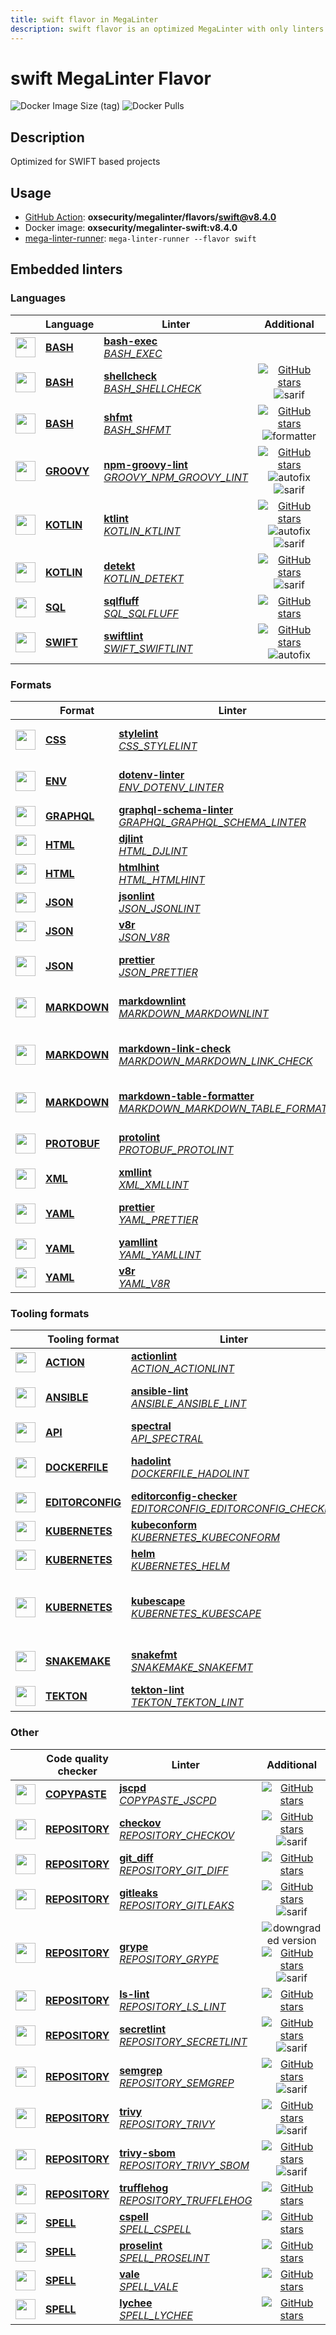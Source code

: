 ```yaml
---
title: swift flavor in MegaLinter
description: swift flavor is an optimized MegaLinter with only linters related to swift projects
---
```

# swift MegaLinter Flavor

![Docker Image Size (tag)](https://img.shields.io/docker/image-size/oxsecurity/megalinter-swift/v8.4.0)
![Docker Pulls](https://img.shields.io/docker/pulls/oxsecurity/megalinter-swift)

## Description

Optimized for SWIFT based projects

## Usage

- [GitHub Action](https://megalinter.io/8.4.0/installation/#github-action): **oxsecurity/megalinter/flavors/swift@v8.4.0**
- Docker image: **oxsecurity/megalinter-swift:v8.4.0**
- [mega-linter-runner](https://megalinter.io/8.4.0/mega-linter-runner/): `mega-linter-runner --flavor swift`

## Embedded linters

### Languages

|                                                                             <!-- -->                                                                             | Language                                                      | Linter                                                                                                                                                                                 |                                                                                                                     Additional                                                                                                                      |
|:----------------------------------------------------------------------------------------------------------------------------------------------------------------:|---------------------------------------------------------------|----------------------------------------------------------------------------------------------------------------------------------------------------------------------------------------|:---------------------------------------------------------------------------------------------------------------------------------------------------------------------------------------------------------------------------------------------------:|
|  <img src="https://github.com/oxsecurity/megalinter/raw/main/docs/assets/icons/bash.ico" alt="" height="32px" class="megalinter-icon"></a> <!-- linter-icon -->  | [**BASH**](https://megalinter.io/8.4.0/descriptors/bash/)     | [**bash-exec**](https://megalinter.io/8.4.0/descriptors/bash_bash_exec/)<br/>[_BASH_EXEC_](https://megalinter.io/8.4.0/descriptors/bash_bash_exec/)                                    |                                                                                                                                                                                                                                                     |
|  <img src="https://github.com/oxsecurity/megalinter/raw/main/docs/assets/icons/bash.ico" alt="" height="32px" class="megalinter-icon"></a> <!-- linter-icon -->  | [**BASH**](https://megalinter.io/8.4.0/descriptors/bash/)     | [**shellcheck**](https://megalinter.io/8.4.0/descriptors/bash_shellcheck/)<br/>[_BASH_SHELLCHECK_](https://megalinter.io/8.4.0/descriptors/bash_shellcheck/)                           |                                [![GitHub stars](https://img.shields.io/github/stars/koalaman/shellcheck?cacheSeconds=3600)](https://github.com/koalaman/shellcheck) ![sarif](https://shields.io/badge/-SARIF-orange)                                |
|  <img src="https://github.com/oxsecurity/megalinter/raw/main/docs/assets/icons/bash.ico" alt="" height="32px" class="megalinter-icon"></a> <!-- linter-icon -->  | [**BASH**](https://megalinter.io/8.4.0/descriptors/bash/)     | [**shfmt**](https://megalinter.io/8.4.0/descriptors/bash_shfmt/)<br/>[_BASH_SHFMT_](https://megalinter.io/8.4.0/descriptors/bash_shfmt/)                                               |                                        [![GitHub stars](https://img.shields.io/github/stars/mvdan/sh?cacheSeconds=3600)](https://github.com/mvdan/sh) ![formatter](https://shields.io/badge/-format-yellow)                                         |
| <img src="https://github.com/oxsecurity/megalinter/raw/main/docs/assets/icons/groovy.ico" alt="" height="32px" class="megalinter-icon"></a> <!-- linter-icon --> | [**GROOVY**](https://megalinter.io/8.4.0/descriptors/groovy/) | [**npm-groovy-lint**](https://megalinter.io/8.4.0/descriptors/groovy_npm_groovy_lint/)<br/>[_GROOVY_NPM_GROOVY_LINT_](https://megalinter.io/8.4.0/descriptors/groovy_npm_groovy_lint/) | [![GitHub stars](https://img.shields.io/github/stars/nvuillam/npm-groovy-lint?cacheSeconds=3600)](https://github.com/nvuillam/npm-groovy-lint) ![autofix](https://shields.io/badge/-autofix-green) ![sarif](https://shields.io/badge/-SARIF-orange) |
| <img src="https://github.com/oxsecurity/megalinter/raw/main/docs/assets/icons/kotlin.ico" alt="" height="32px" class="megalinter-icon"></a> <!-- linter-icon --> | [**KOTLIN**](https://megalinter.io/8.4.0/descriptors/kotlin/) | [**ktlint**](https://megalinter.io/8.4.0/descriptors/kotlin_ktlint/)<br/>[_KOTLIN_KTLINT_](https://megalinter.io/8.4.0/descriptors/kotlin_ktlint/)                                     |         [![GitHub stars](https://img.shields.io/github/stars/pinterest/ktlint?cacheSeconds=3600)](https://github.com/pinterest/ktlint) ![autofix](https://shields.io/badge/-autofix-green) ![sarif](https://shields.io/badge/-SARIF-orange)         |
| <img src="https://github.com/oxsecurity/megalinter/raw/main/docs/assets/icons/kotlin.ico" alt="" height="32px" class="megalinter-icon"></a> <!-- linter-icon --> | [**KOTLIN**](https://megalinter.io/8.4.0/descriptors/kotlin/) | [**detekt**](https://megalinter.io/8.4.0/descriptors/kotlin_detekt/)<br/>[_KOTLIN_DETEKT_](https://megalinter.io/8.4.0/descriptors/kotlin_detekt/)                                     |                                      [![GitHub stars](https://img.shields.io/github/stars/detekt/detekt?cacheSeconds=3600)](https://github.com/detekt/detekt) ![sarif](https://shields.io/badge/-SARIF-orange)                                      |
|  <img src="https://github.com/oxsecurity/megalinter/raw/main/docs/assets/icons/sql.ico" alt="" height="32px" class="megalinter-icon"></a> <!-- linter-icon -->   | [**SQL**](https://megalinter.io/8.4.0/descriptors/sql/)       | [**sqlfluff**](https://megalinter.io/8.4.0/descriptors/sql_sqlfluff/)<br/>[_SQL_SQLFLUFF_](https://megalinter.io/8.4.0/descriptors/sql_sqlfluff/)                                      |                                                          [![GitHub stars](https://img.shields.io/github/stars/sqlfluff/sqlfluff?cacheSeconds=3600)](https://github.com/sqlfluff/sqlfluff)                                                           |
| <img src="https://github.com/oxsecurity/megalinter/raw/main/docs/assets/icons/swift.ico" alt="" height="32px" class="megalinter-icon"></a> <!-- linter-icon -->  | [**SWIFT**](https://megalinter.io/8.4.0/descriptors/swift/)   | [**swiftlint**](https://megalinter.io/8.4.0/descriptors/swift_swiftlint/)<br/>[_SWIFT_SWIFTLINT_](https://megalinter.io/8.4.0/descriptors/swift_swiftlint/)                            |                                  [![GitHub stars](https://img.shields.io/github/stars/realm/SwiftLint?cacheSeconds=3600)](https://github.com/realm/SwiftLint) ![autofix](https://shields.io/badge/-autofix-green)                                   |

### Formats

|                                                                              <!-- -->                                                                              | Format                                                            | Linter                                                                                                                                                                                                                           |                                                                                                          Additional                                                                                                           |
|:------------------------------------------------------------------------------------------------------------------------------------------------------------------:|-------------------------------------------------------------------|----------------------------------------------------------------------------------------------------------------------------------------------------------------------------------------------------------------------------------|:-----------------------------------------------------------------------------------------------------------------------------------------------------------------------------------------------------------------------------:|
|   <img src="https://github.com/oxsecurity/megalinter/raw/main/docs/assets/icons/css.ico" alt="" height="32px" class="megalinter-icon"></a> <!-- linter-icon -->    | [**CSS**](https://megalinter.io/8.4.0/descriptors/css/)           | [**stylelint**](https://megalinter.io/8.4.0/descriptors/css_stylelint/)<br/>[_CSS_STYLELINT_](https://megalinter.io/8.4.0/descriptors/css_stylelint/)                                                                            |                   [![GitHub stars](https://img.shields.io/github/stars/stylelint/stylelint?cacheSeconds=3600)](https://github.com/stylelint/stylelint) ![autofix](https://shields.io/badge/-autofix-green)                    |
|   <img src="https://github.com/oxsecurity/megalinter/raw/main/docs/assets/icons/env.ico" alt="" height="32px" class="megalinter-icon"></a> <!-- linter-icon -->    | [**ENV**](https://megalinter.io/8.4.0/descriptors/env/)           | [**dotenv-linter**](https://megalinter.io/8.4.0/descriptors/env_dotenv_linter/)<br/>[_ENV_DOTENV_LINTER_](https://megalinter.io/8.4.0/descriptors/env_dotenv_linter/)                                                            |           [![GitHub stars](https://img.shields.io/github/stars/dotenv-linter/dotenv-linter?cacheSeconds=3600)](https://github.com/dotenv-linter/dotenv-linter) ![autofix](https://shields.io/badge/-autofix-green)            |
| <img src="https://github.com/oxsecurity/megalinter/raw/main/docs/assets/icons/graphql.ico" alt="" height="32px" class="megalinter-icon"></a> <!-- linter-icon -->  | [**GRAPHQL**](https://megalinter.io/8.4.0/descriptors/graphql/)   | [**graphql-schema-linter**](https://megalinter.io/8.4.0/descriptors/graphql_graphql_schema_linter/)<br/>[_GRAPHQL_GRAPHQL_SCHEMA_LINTER_](https://megalinter.io/8.4.0/descriptors/graphql_graphql_schema_linter/)                |                                  [![GitHub stars](https://img.shields.io/github/stars/cjoudrey/graphql-schema-linter?cacheSeconds=3600)](https://github.com/cjoudrey/graphql-schema-linter)                                   |
|   <img src="https://github.com/oxsecurity/megalinter/raw/main/docs/assets/icons/html.ico" alt="" height="32px" class="megalinter-icon"></a> <!-- linter-icon -->   | [**HTML**](https://megalinter.io/8.4.0/descriptors/html/)         | [**djlint**](https://megalinter.io/8.4.0/descriptors/html_djlint/)<br/>[_HTML_DJLINT_](https://megalinter.io/8.4.0/descriptors/html_djlint/)                                                                                     |                                     [![GitHub stars](https://img.shields.io/github/stars/Riverside-Healthcare/djlint?cacheSeconds=3600)](https://github.com/Riverside-Healthcare/djlint)                                      |
|   <img src="https://github.com/oxsecurity/megalinter/raw/main/docs/assets/icons/html.ico" alt="" height="32px" class="megalinter-icon"></a> <!-- linter-icon -->   | [**HTML**](https://megalinter.io/8.4.0/descriptors/html/)         | [**htmlhint**](https://megalinter.io/8.4.0/descriptors/html_htmlhint/)<br/>[_HTML_HTMLHINT_](https://megalinter.io/8.4.0/descriptors/html_htmlhint/)                                                                             |                                               [![GitHub stars](https://img.shields.io/github/stars/htmlhint/HTMLHint?cacheSeconds=3600)](https://github.com/htmlhint/HTMLHint)                                                |
|   <img src="https://github.com/oxsecurity/megalinter/raw/main/docs/assets/icons/json.ico" alt="" height="32px" class="megalinter-icon"></a> <!-- linter-icon -->   | [**JSON**](https://megalinter.io/8.4.0/descriptors/json/)         | [**jsonlint**](https://megalinter.io/8.4.0/descriptors/json_jsonlint/)<br/>[_JSON_JSONLINT_](https://megalinter.io/8.4.0/descriptors/json_jsonlint/)                                                                             |                                                [![GitHub stars](https://img.shields.io/github/stars/prantlf/jsonlint?cacheSeconds=3600)](https://github.com/prantlf/jsonlint)                                                 |
|   <img src="https://github.com/oxsecurity/megalinter/raw/main/docs/assets/icons/json.ico" alt="" height="32px" class="megalinter-icon"></a> <!-- linter-icon -->   | [**JSON**](https://megalinter.io/8.4.0/descriptors/json/)         | [**v8r**](https://megalinter.io/8.4.0/descriptors/json_v8r/)<br/>[_JSON_V8R_](https://megalinter.io/8.4.0/descriptors/json_v8r/)                                                                                                 |                                                    [![GitHub stars](https://img.shields.io/github/stars/chris48s/v8r?cacheSeconds=3600)](https://github.com/chris48s/v8r)                                                     |
|   <img src="https://github.com/oxsecurity/megalinter/raw/main/docs/assets/icons/json.ico" alt="" height="32px" class="megalinter-icon"></a> <!-- linter-icon -->   | [**JSON**](https://megalinter.io/8.4.0/descriptors/json/)         | [**prettier**](https://megalinter.io/8.4.0/descriptors/json_prettier/)<br/>[_JSON_PRETTIER_](https://megalinter.io/8.4.0/descriptors/json_prettier/)                                                                             |                    [![GitHub stars](https://img.shields.io/github/stars/prettier/prettier?cacheSeconds=3600)](https://github.com/prettier/prettier) ![formatter](https://shields.io/badge/-format-yellow)                     |
| <img src="https://github.com/oxsecurity/megalinter/raw/main/docs/assets/icons/markdown.ico" alt="" height="32px" class="megalinter-icon"></a> <!-- linter-icon --> | [**MARKDOWN**](https://megalinter.io/8.4.0/descriptors/markdown/) | [**markdownlint**](https://megalinter.io/8.4.0/descriptors/markdown_markdownlint/)<br/>[_MARKDOWN_MARKDOWNLINT_](https://megalinter.io/8.4.0/descriptors/markdown_markdownlint/)                                                 |              [![GitHub stars](https://img.shields.io/github/stars/DavidAnson/markdownlint?cacheSeconds=3600)](https://github.com/DavidAnson/markdownlint) ![formatter](https://shields.io/badge/-format-yellow)               |
| <img src="https://github.com/oxsecurity/megalinter/raw/main/docs/assets/icons/markdown.ico" alt="" height="32px" class="megalinter-icon"></a> <!-- linter-icon --> | [**MARKDOWN**](https://megalinter.io/8.4.0/descriptors/markdown/) | [**markdown-link-check**](https://megalinter.io/8.4.0/descriptors/markdown_markdown_link_check/)<br/>[_MARKDOWN_MARKDOWN_LINK_CHECK_](https://megalinter.io/8.4.0/descriptors/markdown_markdown_link_check/)                     | ![downgraded version](https://shields.io/badge/-downgraded%20version-orange) [![GitHub stars](https://img.shields.io/github/stars/tcort/markdown-link-check?cacheSeconds=3600)](https://github.com/tcort/markdown-link-check) |
| <img src="https://github.com/oxsecurity/megalinter/raw/main/docs/assets/icons/markdown.ico" alt="" height="32px" class="megalinter-icon"></a> <!-- linter-icon --> | [**MARKDOWN**](https://megalinter.io/8.4.0/descriptors/markdown/) | [**markdown-table-formatter**](https://megalinter.io/8.4.0/descriptors/markdown_markdown_table_formatter/)<br/>[_MARKDOWN_MARKDOWN_TABLE_FORMATTER_](https://megalinter.io/8.4.0/descriptors/markdown_markdown_table_formatter/) |    [![GitHub stars](https://img.shields.io/github/stars/nvuillam/markdown-table-formatter?cacheSeconds=3600)](https://github.com/nvuillam/markdown-table-formatter) ![formatter](https://shields.io/badge/-format-yellow)     |
| <img src="https://github.com/oxsecurity/megalinter/raw/main/docs/assets/icons/protobuf.ico" alt="" height="32px" class="megalinter-icon"></a> <!-- linter-icon --> | [**PROTOBUF**](https://megalinter.io/8.4.0/descriptors/protobuf/) | [**protolint**](https://megalinter.io/8.4.0/descriptors/protobuf_protolint/)<br/>[_PROTOBUF_PROTOLINT_](https://megalinter.io/8.4.0/descriptors/protobuf_protolint/)                                                             |                   [![GitHub stars](https://img.shields.io/github/stars/yoheimuta/protolint?cacheSeconds=3600)](https://github.com/yoheimuta/protolint) ![autofix](https://shields.io/badge/-autofix-green)                    |
|   <img src="https://github.com/oxsecurity/megalinter/raw/main/docs/assets/icons/xml.ico" alt="" height="32px" class="megalinter-icon"></a> <!-- linter-icon -->    | [**XML**](https://megalinter.io/8.4.0/descriptors/xml/)           | [**xmllint**](https://megalinter.io/8.4.0/descriptors/xml_xmllint/)<br/>[_XML_XMLLINT_](https://megalinter.io/8.4.0/descriptors/xml_xmllint/)                                                                                    |                                                                                      ![autofix](https://shields.io/badge/-autofix-green)                                                                                      |
|   <img src="https://github.com/oxsecurity/megalinter/raw/main/docs/assets/icons/yaml.ico" alt="" height="32px" class="megalinter-icon"></a> <!-- linter-icon -->   | [**YAML**](https://megalinter.io/8.4.0/descriptors/yaml/)         | [**prettier**](https://megalinter.io/8.4.0/descriptors/yaml_prettier/)<br/>[_YAML_PRETTIER_](https://megalinter.io/8.4.0/descriptors/yaml_prettier/)                                                                             |                    [![GitHub stars](https://img.shields.io/github/stars/prettier/prettier?cacheSeconds=3600)](https://github.com/prettier/prettier) ![formatter](https://shields.io/badge/-format-yellow)                     |
|   <img src="https://github.com/oxsecurity/megalinter/raw/main/docs/assets/icons/yaml.ico" alt="" height="32px" class="megalinter-icon"></a> <!-- linter-icon -->   | [**YAML**](https://megalinter.io/8.4.0/descriptors/yaml/)         | [**yamllint**](https://megalinter.io/8.4.0/descriptors/yaml_yamllint/)<br/>[_YAML_YAMLLINT_](https://megalinter.io/8.4.0/descriptors/yaml_yamllint/)                                                                             |                                            [![GitHub stars](https://img.shields.io/github/stars/adrienverge/yamllint?cacheSeconds=3600)](https://github.com/adrienverge/yamllint)                                             |
|   <img src="https://github.com/oxsecurity/megalinter/raw/main/docs/assets/icons/yaml.ico" alt="" height="32px" class="megalinter-icon"></a> <!-- linter-icon -->   | [**YAML**](https://megalinter.io/8.4.0/descriptors/yaml/)         | [**v8r**](https://megalinter.io/8.4.0/descriptors/yaml_v8r/)<br/>[_YAML_V8R_](https://megalinter.io/8.4.0/descriptors/yaml_v8r/)                                                                                                 |                                                    [![GitHub stars](https://img.shields.io/github/stars/chris48s/v8r?cacheSeconds=3600)](https://github.com/chris48s/v8r)                                                     |

### Tooling formats

|                                                                                <!-- -->                                                                                | Tooling format                                                            | Linter                                                                                                                                                                                                                       |                                                                                                                             Additional                                                                                                                             |
|:----------------------------------------------------------------------------------------------------------------------------------------------------------------------:|---------------------------------------------------------------------------|------------------------------------------------------------------------------------------------------------------------------------------------------------------------------------------------------------------------------|:------------------------------------------------------------------------------------------------------------------------------------------------------------------------------------------------------------------------------------------------------------------:|
|   <img src="https://github.com/oxsecurity/megalinter/raw/main/docs/assets/icons/default.ico" alt="" height="32px" class="megalinter-icon"></a> <!-- linter-icon -->    | [**ACTION**](https://megalinter.io/8.4.0/descriptors/action/)             | [**actionlint**](https://megalinter.io/8.4.0/descriptors/action_actionlint/)<br/>[_ACTION_ACTIONLINT_](https://megalinter.io/8.4.0/descriptors/action_actionlint/)                                                           |                                                                   [![GitHub stars](https://img.shields.io/github/stars/rhysd/actionlint?cacheSeconds=3600)](https://github.com/rhysd/actionlint)                                                                   |
|   <img src="https://github.com/oxsecurity/megalinter/raw/main/docs/assets/icons/ansible.ico" alt="" height="32px" class="megalinter-icon"></a> <!-- linter-icon -->    | [**ANSIBLE**](https://megalinter.io/8.4.0/descriptors/ansible/)           | [**ansible-lint**](https://megalinter.io/8.4.0/descriptors/ansible_ansible_lint/)<br/>[_ANSIBLE_ANSIBLE_LINT_](https://megalinter.io/8.4.0/descriptors/ansible_ansible_lint/)                                                |                                      [![GitHub stars](https://img.shields.io/github/stars/ansible/ansible-lint?cacheSeconds=3600)](https://github.com/ansible/ansible-lint) ![sarif](https://shields.io/badge/-SARIF-orange)                                       |
|   <img src="https://github.com/oxsecurity/megalinter/raw/main/docs/assets/icons/default.ico" alt="" height="32px" class="megalinter-icon"></a> <!-- linter-icon -->    | [**API**](https://megalinter.io/8.4.0/descriptors/api/)                   | [**spectral**](https://megalinter.io/8.4.0/descriptors/api_spectral/)<br/>[_API_SPECTRAL_](https://megalinter.io/8.4.0/descriptors/api_spectral/)                                                                            |                                                               [![GitHub stars](https://img.shields.io/github/stars/stoplightio/spectral?cacheSeconds=3600)](https://github.com/stoplightio/spectral)                                                               |
|  <img src="https://github.com/oxsecurity/megalinter/raw/main/docs/assets/icons/dockerfile.ico" alt="" height="32px" class="megalinter-icon"></a> <!-- linter-icon -->  | [**DOCKERFILE**](https://megalinter.io/8.4.0/descriptors/dockerfile/)     | [**hadolint**](https://megalinter.io/8.4.0/descriptors/dockerfile_hadolint/)<br/>[_DOCKERFILE_HADOLINT_](https://megalinter.io/8.4.0/descriptors/dockerfile_hadolint/)                                                       |                                         [![GitHub stars](https://img.shields.io/github/stars/hadolint/hadolint?cacheSeconds=3600)](https://github.com/hadolint/hadolint) ![sarif](https://shields.io/badge/-SARIF-orange)                                          |
| <img src="https://github.com/oxsecurity/megalinter/raw/main/docs/assets/icons/editorconfig.ico" alt="" height="32px" class="megalinter-icon"></a> <!-- linter-icon --> | [**EDITORCONFIG**](https://megalinter.io/8.4.0/descriptors/editorconfig/) | [**editorconfig-checker**](https://megalinter.io/8.4.0/descriptors/editorconfig_editorconfig_checker/)<br/>[_EDITORCONFIG_EDITORCONFIG_CHECKER_](https://megalinter.io/8.4.0/descriptors/editorconfig_editorconfig_checker/) |                                          [![GitHub stars](https://img.shields.io/github/stars/editorconfig-checker/editorconfig-checker?cacheSeconds=3600)](https://github.com/editorconfig-checker/editorconfig-checker)                                          |
|  <img src="https://github.com/oxsecurity/megalinter/raw/main/docs/assets/icons/kubernetes.ico" alt="" height="32px" class="megalinter-icon"></a> <!-- linter-icon -->  | [**KUBERNETES**](https://megalinter.io/8.4.0/descriptors/kubernetes/)     | [**kubeconform**](https://megalinter.io/8.4.0/descriptors/kubernetes_kubeconform/)<br/>[_KUBERNETES_KUBECONFORM_](https://megalinter.io/8.4.0/descriptors/kubernetes_kubeconform/)                                           |                                                                  [![GitHub stars](https://img.shields.io/github/stars/yannh/kubeconform?cacheSeconds=3600)](https://github.com/yannh/kubeconform)                                                                  |
|  <img src="https://github.com/oxsecurity/megalinter/raw/main/docs/assets/icons/kubernetes.ico" alt="" height="32px" class="megalinter-icon"></a> <!-- linter-icon -->  | [**KUBERNETES**](https://megalinter.io/8.4.0/descriptors/kubernetes/)     | [**helm**](https://megalinter.io/8.4.0/descriptors/kubernetes_helm/)<br/>[_KUBERNETES_HELM_](https://megalinter.io/8.4.0/descriptors/kubernetes_helm/)                                                                       |                                                                          [![GitHub stars](https://img.shields.io/github/stars/helm/helm?cacheSeconds=3600)](https://github.com/helm/helm)                                                                          |
|  <img src="https://github.com/oxsecurity/megalinter/raw/main/docs/assets/icons/kubernetes.ico" alt="" height="32px" class="megalinter-icon"></a> <!-- linter-icon -->  | [**KUBERNETES**](https://megalinter.io/8.4.0/descriptors/kubernetes/)     | [**kubescape**](https://megalinter.io/8.4.0/descriptors/kubernetes_kubescape/)<br/>[_KUBERNETES_KUBESCAPE_](https://megalinter.io/8.4.0/descriptors/kubernetes_kubescape/)                                                   | ![downgraded version](https://shields.io/badge/-downgraded%20version-orange) [![GitHub stars](https://img.shields.io/github/stars/kubescape/kubescape?cacheSeconds=3600)](https://github.com/kubescape/kubescape) ![sarif](https://shields.io/badge/-SARIF-orange) |
|  <img src="https://github.com/oxsecurity/megalinter/raw/main/docs/assets/icons/snakemake.ico" alt="" height="32px" class="megalinter-icon"></a> <!-- linter-icon -->   | [**SNAKEMAKE**](https://megalinter.io/8.4.0/descriptors/snakemake/)       | [**snakefmt**](https://megalinter.io/8.4.0/descriptors/snakemake_snakefmt/)<br/>[_SNAKEMAKE_SNAKEFMT_](https://megalinter.io/8.4.0/descriptors/snakemake_snakefmt/)                                                          |                                      [![GitHub stars](https://img.shields.io/github/stars/snakemake/snakefmt?cacheSeconds=3600)](https://github.com/snakemake/snakefmt) ![formatter](https://shields.io/badge/-format-yellow)                                      |
|    <img src="https://github.com/oxsecurity/megalinter/raw/main/docs/assets/icons/tekton.ico" alt="" height="32px" class="megalinter-icon"></a> <!-- linter-icon -->    | [**TEKTON**](https://megalinter.io/8.4.0/descriptors/tekton/)             | [**tekton-lint**](https://megalinter.io/8.4.0/descriptors/tekton_tekton_lint/)<br/>[_TEKTON_TEKTON_LINT_](https://megalinter.io/8.4.0/descriptors/tekton_tekton_lint/)                                                       |                                                                    [![GitHub stars](https://img.shields.io/github/stars/IBM/tekton-lint?cacheSeconds=3600)](https://github.com/IBM/tekton-lint)                                                                    |

### Other

|                                                                              <!-- -->                                                                               | Code quality checker                                                  | Linter                                                                                                                                                                         |                                                                                                                       Additional                                                                                                                       |
|:-------------------------------------------------------------------------------------------------------------------------------------------------------------------:|-----------------------------------------------------------------------|--------------------------------------------------------------------------------------------------------------------------------------------------------------------------------|:------------------------------------------------------------------------------------------------------------------------------------------------------------------------------------------------------------------------------------------------------:|
| <img src="https://github.com/oxsecurity/megalinter/raw/main/docs/assets/icons/copypaste.ico" alt="" height="32px" class="megalinter-icon"></a> <!-- linter-icon --> | [**COPYPASTE**](https://megalinter.io/8.4.0/descriptors/copypaste/)   | [**jscpd**](https://megalinter.io/8.4.0/descriptors/copypaste_jscpd/)<br/>[_COPYPASTE_JSCPD_](https://megalinter.io/8.4.0/descriptors/copypaste_jscpd/)                        |                                                             [![GitHub stars](https://img.shields.io/github/stars/kucherenko/jscpd?cacheSeconds=3600)](https://github.com/kucherenko/jscpd)                                                             |
|  <img src="https://github.com/oxsecurity/megalinter/raw/main/docs/assets/icons/default.ico" alt="" height="32px" class="megalinter-icon"></a> <!-- linter-icon -->  | [**REPOSITORY**](https://megalinter.io/8.4.0/descriptors/repository/) | [**checkov**](https://megalinter.io/8.4.0/descriptors/repository_checkov/)<br/>[_REPOSITORY_CHECKOV_](https://megalinter.io/8.4.0/descriptors/repository_checkov/)             |                                [![GitHub stars](https://img.shields.io/github/stars/bridgecrewio/checkov?cacheSeconds=3600)](https://github.com/bridgecrewio/checkov) ![sarif](https://shields.io/badge/-SARIF-orange)                                 |
|  <img src="https://github.com/oxsecurity/megalinter/raw/main/docs/assets/icons/default.ico" alt="" height="32px" class="megalinter-icon"></a> <!-- linter-icon -->  | [**REPOSITORY**](https://megalinter.io/8.4.0/descriptors/repository/) | [**git_diff**](https://megalinter.io/8.4.0/descriptors/repository_git_diff/)<br/>[_REPOSITORY_GIT_DIFF_](https://megalinter.io/8.4.0/descriptors/repository_git_diff/)         |                                                                      [![GitHub stars](https://img.shields.io/github/stars/git/git?cacheSeconds=3600)](https://github.com/git/git)                                                                      |
|  <img src="https://github.com/oxsecurity/megalinter/raw/main/docs/assets/icons/default.ico" alt="" height="32px" class="megalinter-icon"></a> <!-- linter-icon -->  | [**REPOSITORY**](https://megalinter.io/8.4.0/descriptors/repository/) | [**gitleaks**](https://megalinter.io/8.4.0/descriptors/repository_gitleaks/)<br/>[_REPOSITORY_GITLEAKS_](https://megalinter.io/8.4.0/descriptors/repository_gitleaks/)         |                                   [![GitHub stars](https://img.shields.io/github/stars/gitleaks/gitleaks?cacheSeconds=3600)](https://github.com/gitleaks/gitleaks) ![sarif](https://shields.io/badge/-SARIF-orange)                                    |
|  <img src="https://github.com/oxsecurity/megalinter/raw/main/docs/assets/icons/default.ico" alt="" height="32px" class="megalinter-icon"></a> <!-- linter-icon -->  | [**REPOSITORY**](https://megalinter.io/8.4.0/descriptors/repository/) | [**grype**](https://megalinter.io/8.4.0/descriptors/repository_grype/)<br/>[_REPOSITORY_GRYPE_](https://megalinter.io/8.4.0/descriptors/repository_grype/)                     | ![downgraded version](https://shields.io/badge/-downgraded%20version-orange) [![GitHub stars](https://img.shields.io/github/stars/anchore/grype?cacheSeconds=3600)](https://github.com/anchore/grype) ![sarif](https://shields.io/badge/-SARIF-orange) |
|  <img src="https://github.com/oxsecurity/megalinter/raw/main/docs/assets/icons/default.ico" alt="" height="32px" class="megalinter-icon"></a> <!-- linter-icon -->  | [**REPOSITORY**](https://megalinter.io/8.4.0/descriptors/repository/) | [**ls-lint**](https://megalinter.io/8.4.0/descriptors/repository_ls_lint/)<br/>[_REPOSITORY_LS_LINT_](https://megalinter.io/8.4.0/descriptors/repository_ls_lint/)             |                                                           [![GitHub stars](https://img.shields.io/github/stars/loeffel-io/ls-lint?cacheSeconds=3600)](https://github.com/loeffel-io/ls-lint)                                                           |
|  <img src="https://github.com/oxsecurity/megalinter/raw/main/docs/assets/icons/default.ico" alt="" height="32px" class="megalinter-icon"></a> <!-- linter-icon -->  | [**REPOSITORY**](https://megalinter.io/8.4.0/descriptors/repository/) | [**secretlint**](https://megalinter.io/8.4.0/descriptors/repository_secretlint/)<br/>[_REPOSITORY_SECRETLINT_](https://megalinter.io/8.4.0/descriptors/repository_secretlint/) |                               [![GitHub stars](https://img.shields.io/github/stars/secretlint/secretlint?cacheSeconds=3600)](https://github.com/secretlint/secretlint) ![sarif](https://shields.io/badge/-SARIF-orange)                                |
|  <img src="https://github.com/oxsecurity/megalinter/raw/main/docs/assets/icons/default.ico" alt="" height="32px" class="megalinter-icon"></a> <!-- linter-icon -->  | [**REPOSITORY**](https://megalinter.io/8.4.0/descriptors/repository/) | [**semgrep**](https://megalinter.io/8.4.0/descriptors/repository_semgrep/)<br/>[_REPOSITORY_SEMGREP_](https://megalinter.io/8.4.0/descriptors/repository_semgrep/)             |                                [![GitHub stars](https://img.shields.io/github/stars/returntocorp/semgrep?cacheSeconds=3600)](https://github.com/returntocorp/semgrep) ![sarif](https://shields.io/badge/-SARIF-orange)                                 |
|  <img src="https://github.com/oxsecurity/megalinter/raw/main/docs/assets/icons/default.ico" alt="" height="32px" class="megalinter-icon"></a> <!-- linter-icon -->  | [**REPOSITORY**](https://megalinter.io/8.4.0/descriptors/repository/) | [**trivy**](https://megalinter.io/8.4.0/descriptors/repository_trivy/)<br/>[_REPOSITORY_TRIVY_](https://megalinter.io/8.4.0/descriptors/repository_trivy/)                     |                                  [![GitHub stars](https://img.shields.io/github/stars/aquasecurity/trivy?cacheSeconds=3600)](https://github.com/aquasecurity/trivy) ![sarif](https://shields.io/badge/-SARIF-orange)                                   |
|  <img src="https://github.com/oxsecurity/megalinter/raw/main/docs/assets/icons/default.ico" alt="" height="32px" class="megalinter-icon"></a> <!-- linter-icon -->  | [**REPOSITORY**](https://megalinter.io/8.4.0/descriptors/repository/) | [**trivy-sbom**](https://megalinter.io/8.4.0/descriptors/repository_trivy_sbom/)<br/>[_REPOSITORY_TRIVY_SBOM_](https://megalinter.io/8.4.0/descriptors/repository_trivy_sbom/) |                                  [![GitHub stars](https://img.shields.io/github/stars/aquasecurity/trivy?cacheSeconds=3600)](https://github.com/aquasecurity/trivy) ![sarif](https://shields.io/badge/-SARIF-orange)                                   |
|  <img src="https://github.com/oxsecurity/megalinter/raw/main/docs/assets/icons/default.ico" alt="" height="32px" class="megalinter-icon"></a> <!-- linter-icon -->  | [**REPOSITORY**](https://megalinter.io/8.4.0/descriptors/repository/) | [**trufflehog**](https://megalinter.io/8.4.0/descriptors/repository_trufflehog/)<br/>[_REPOSITORY_TRUFFLEHOG_](https://megalinter.io/8.4.0/descriptors/repository_trufflehog/) |                                                   [![GitHub stars](https://img.shields.io/github/stars/trufflesecurity/trufflehog?cacheSeconds=3600)](https://github.com/trufflesecurity/trufflehog)                                                   |
|   <img src="https://github.com/oxsecurity/megalinter/raw/main/docs/assets/icons/spell.ico" alt="" height="32px" class="megalinter-icon"></a> <!-- linter-icon -->   | [**SPELL**](https://megalinter.io/8.4.0/descriptors/spell/)           | [**cspell**](https://megalinter.io/8.4.0/descriptors/spell_cspell/)<br/>[_SPELL_CSPELL_](https://megalinter.io/8.4.0/descriptors/spell_cspell/)                                |                                                    [![GitHub stars](https://img.shields.io/github/stars/streetsidesoftware/cspell?cacheSeconds=3600)](https://github.com/streetsidesoftware/cspell)                                                    |
|   <img src="https://github.com/oxsecurity/megalinter/raw/main/docs/assets/icons/spell.ico" alt="" height="32px" class="megalinter-icon"></a> <!-- linter-icon -->   | [**SPELL**](https://megalinter.io/8.4.0/descriptors/spell/)           | [**proselint**](https://megalinter.io/8.4.0/descriptors/spell_proselint/)<br/>[_SPELL_PROSELINT_](https://megalinter.io/8.4.0/descriptors/spell_proselint/)                    |                                                           [![GitHub stars](https://img.shields.io/github/stars/amperser/proselint?cacheSeconds=3600)](https://github.com/amperser/proselint)                                                           |
|   <img src="https://github.com/oxsecurity/megalinter/raw/main/docs/assets/icons/spell.ico" alt="" height="32px" class="megalinter-icon"></a> <!-- linter-icon -->   | [**SPELL**](https://megalinter.io/8.4.0/descriptors/spell/)           | [**vale**](https://megalinter.io/8.4.0/descriptors/spell_vale/)<br/>[_SPELL_VALE_](https://megalinter.io/8.4.0/descriptors/spell_vale/)                                        |                                                               [![GitHub stars](https://img.shields.io/github/stars/errata-ai/vale?cacheSeconds=3600)](https://github.com/errata-ai/vale)                                                               |
|   <img src="https://github.com/oxsecurity/megalinter/raw/main/docs/assets/icons/spell.ico" alt="" height="32px" class="megalinter-icon"></a> <!-- linter-icon -->   | [**SPELL**](https://megalinter.io/8.4.0/descriptors/spell/)           | [**lychee**](https://megalinter.io/8.4.0/descriptors/spell_lychee/)<br/>[_SPELL_LYCHEE_](https://megalinter.io/8.4.0/descriptors/spell_lychee/)                                |                                                           [![GitHub stars](https://img.shields.io/github/stars/lycheeverse/lychee?cacheSeconds=3600)](https://github.com/lycheeverse/lychee)                                                           |

